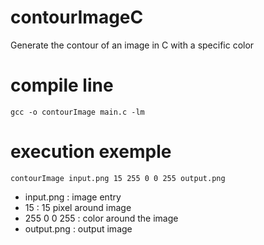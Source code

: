 # contourImageC
Generate the contour of an image in C with a specific color

# compile line
```
gcc -o contourImage main.c -lm
```

# execution exemple
```
contourImage input.png 15 255 0 0 255 output.png
```
- input.png : image entry
- 15 : 15 pixel around image
- 255 0 0 255 : color around the image
- output.png : output image

